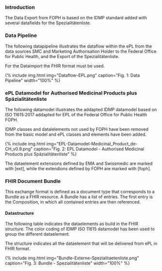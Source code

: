### Introduction
The Data Export from FOPH is based on the IDMP standard added with several datafields for the Spezialitätenliste. 

### Data Pipeline
The following datapipeline illustrates the dataflow within the ePL from the data sources SMC and Marketing Authorisation Holder to the Federal Office for Public Health, and the Export of the Spezialitätenliste.

For the Dataimport the FHIR format must be used.

{% include img.html img="Dataflow-EPL.png" caption="Fig. 1: Data Pipeline" width="100%" %}

### ePL Datamodel for Authorised Medicinal Products plus Späzialitätenliste
The following datamodel illustrates the addapted IDMP datamodel based on ISO 11615:2017 addapted for EPL of the Federal Office for Public Health FOPH.

IDMP classes and datalelements not used by FOPH have been removed from the basic model and ePL classes and elements have been added. 

{% include img.html img="EPL-Datamodel-Medicinal_Product_de-CH_v0.9.png" caption="Fig. 2: EPL Datamodel - Authorised Medicinal Products plus Späzialitätenliste" %}

The dataelement extensions defined by EMA and Swissmedic are marked with [ext], while the extendions defined by FOPH are marked with [foph].

### FHIR Document Bundle
This exchange format is defined as a document type that corresponds to a Bundle as a FHIR resource. A Bundle has a list of entries. The first entry is the Composition, in which all contained entries are then referenced.

#### Datastructure
The following table indicates the dataelements as build in the FHIR structure. The color coding of IDMP ISO 11615 datamodel has been used to group the different dataelement.

The structure indicates all the dataelement that will be delivered from ePL in FHIR format. 

{% include img.html img="Bundle-Externe-Spezialitaetenliste.png" caption="Fig. 3: Bundle - Spezialitätenliste" width="100%" %}